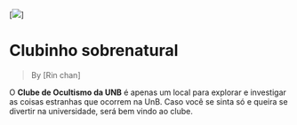 [![](https://cdn.discordapp.com/attachments/1000046401213976659/1012530983007957112/unknown.png)]

# Clubinho sobrenatural


> By [Rin chan]

O **Clube de Ocultismo da UNB** é apenas um local para explorar e investigar as coisas estranhas que ocorrem na UnB. 
Caso você se sinta só e queira se divertir na universidade, será bem vindo ao clube.
